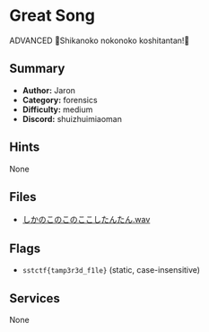 # Great Song
ADVANCED
🎵Shikanoko nokonoko koshitantan!🎵


## Summary
- **Author:** Jaron
- **Category:** forensics
- **Difficulty:** medium
- **Discord:** shuizhuimiaoman

## Hints
None

## Files
- [しかのこのこのここしたんたん.wav](<dist/しかのこのこのここしたんたん.wav>)

## Flags
- `sstctf{tamp3r3d_f1le}` (static, case-insensitive)

## Services
None
